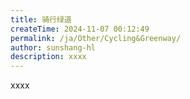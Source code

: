 ```yaml
---
title: 骑行绿道
createTime: 2024-11-07 00:12:49
permalink: /ja/Other/Cycling&Greenway/
author: sunshang-hl
description: xxxx
---
```


xxxx